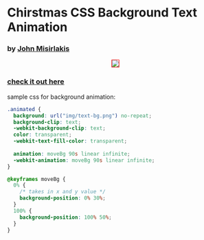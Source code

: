 # Chirstmas CSS Background Text Animation

### by [John Misirlakis](https://www.linkedin.com/in/misirlakis/)  

<p align="center">
  <img style="border:1px solid red"  src="./img/preview_merry_xmas.gif">
</p>

### [check it out here](https://jupiterorbita.github.io/CSS_text_background_anim_xmas/)

sample  css for background animation:

```css
.animated {
  background: url("img/text-bg.png") no-repeat;
  background-clip: text;
  -webkit-background-clip: text;
  color: transparent;
  -webkit-text-fill-color: transparent;
 
  animation: moveBg 90s linear infinite;
  -webkit-animation: moveBg 90s linear infinite;
}

@keyframes moveBg {
  0% {
    /* takes in x and y value */
    background-position: 0% 30%;
  }
  100% {
    background-position: 100% 50%;
  }
}
```
